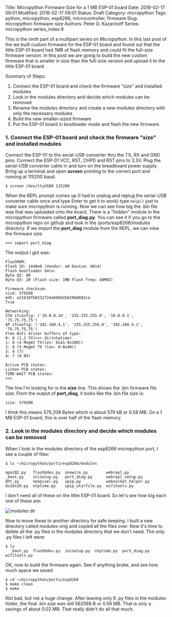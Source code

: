 Title: Micropython Firmware Size for a 1 MB ESP-01 board
Date: 2018-02-17 09:01
Modified: 2018-02-17 09:01
Status: Draft
Category: micropython
Tags: python, micropython, esp8266, microcontroller, firmware
Slug: micropython-firmware-size
Authors: Peter D. Kazarinoff
Series: micropython
series_index:9

This is the ninth part of a multipart series on Micropython. In this last post of the we built custom firmware for the ESP-01 board and found out that the little ESP-01 board had 1MB of flash memory and could fit the full-size firmware version.  In this post we are going to build the new custom firmware that is smaller in size than the full-size version and upload it to the little ESP-01 board 

Summary of Steps:

1. Connect the ESP-01 board and check the firmware "size" and installed modules
2. Look in the modules directory and decide which modules can be removed
3. Rename the modules directory and create a new modules directory with only the necessary modules
4. Build the new smaller-sized firmware
5. Put the ESP-01 board in bootloader mode and flash the new firmware.


### 1. Connect the ESP-01 board and check the firmware "size" and installed modules

Connect the ESP-01 to the serial-USB converter thru the TX, RX and GND pins. Connect the ESP-01 VCC, RST, CHPD and RST pins to 3.3V. Plug the serial-USB converter cable in and turn on the breadboard power supply. Bring up a terminal and open **screen** pointing to the correct port and running at 115200 baud.

```
$ screen /dev/ttyUSB0 115200
```

When the REPL prompt comes up (I had to unplug and replug the serial-USB converter cable once and type Enter to get it to work) type ```help()``` just to make sure micropython is running. Now we can see how big the .bin file was that was uploaded onto the board. There is a "hidden" module in the micropython firmware called **port_diag.py**. You can see it if you go to the micropython repo on github and look in the /ports/esp8266/modules directory. If we import the **port_diag** module from the REPL, we can view the firmware size.

```
>>> import port_diag
```

The output I got was:

```
FlashROM:
Flash ID: 1440e0 (Vendor: e0 Device: 4014)
Flash bootloader data:
Byte @2: 00
Byte @3: 20 (Flash size: 1MB Flash freq: 40MHZ)

Firmware checksum:
size: 579208
md5: e21618fb0232724e69b02b819b8882ca
True

Networking:
STA ifconfig: ('10.0.0.24', '255.255.255.0', '10.0.0.1', '75.75.75.75')
AP ifconfig: ('192.168.4.1', '255.255.255.0', '192.168.4.1', '75.75.75.75')
Free WiFi driver buffers of type:
0: 8 (1,2 TX)>>> dir(ntptime)
1: 0 (4 Mngmt TX(len: 0x41-0x100))
2: 8 (5 Mngmt TX (len: 0-0x40))
3: 4 (7)
4: 7 (8 RX)

Active PCB states:
Listen PCB states:
TIME-WAIT PCB states:
>>>
```

The line I'm looking for is the **size** line. This shows the .bin firmware file size. From the output of **port_diag**, it looks like the .bin file size is:

```
size: 579208 
```

I think this means 579,208 Bytes which is about 579 kB or 0.58 MB. On a 1 MB ESP-01 board, this is over half of the flash memory.

### 2. Look in the modules directory and decide which modules can be removed

When I look in the modules directory of the esp8266 micropython port, I see a couple of files:

```
$ ls ~/micropython/ports/esp8266/modules

apa102.py   flashbdev.py  onewire.py        webrepl.py
_boot.py    inisetup.py   port_diag.py      webrepl_setup.py
dht.py      neopixel.py   upip.py           websocket_helper.py
ds18x20.py  ntptime.py    upip_utarfile.py  wifitools.py
```

I don't need all of these on the little ESP-01 board. So let's see how big each one of these are:

![modules dir]({filename}/posts/micropython/micropython_modules.png)

Now to move these to another directory for safe keeping. I built a new directory called modules-orig and copied all the files over. Now it's time to delete all the .py files in the modules directory that we don't need. The only .py files I left were:

```
$ ls
  _boot.py  flashbdev.py  inisetup.py  ntptime.py  port_diag.py  wifitools.py
```

OK, now to build the firmware again. See if anything broke, and see how much space we saved.

```
$ cd ~/micropython/ports/esp8266
$ make clean
$ make
```

Not bad, but not a huge change. After leaving only 6 .py files in the modules folder, the final .bin size was still  562568 B or 0.56 MB. That is only a savings of about 0.02 MB. That really didn't do all that much.
 




